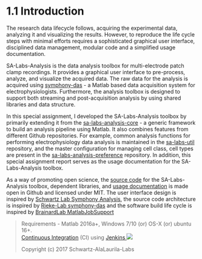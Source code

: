 # 1.1 Introduction

The research data lifecycle follows, acquiring the experimental data, analyzing it and visualizing the results. However,  to reproduce the life cycle steps with minimal efforts requires a sophisticated graphical user interface, disciplined data management, modular code and a simplified usage documentation.

SA-Labs-Analysis is the data analysis toolbox for multi-electrode patch clamp recordings. It provides a graphical user interface to pre-process, analyze, and visualize the acquired data. The raw data for the analysis is acquired using [symphony-das](http://symphony-das.github.io/) - a Matlab based data acquisition system for electrophysiologists. Furthermore, the analysis toolbox is designed to support both streaming and post-acquisition analysis by using shared libraries and data structure.

In this special assignment, I developed the SA-Labs-Analysis toolbox by primarily extending it from the [sa-labs-analysis-core](https://github.com/Schwartz-AlaLaurila-Labs/sa-labs-analysis-core) - a generic framework to build an analysis pipeline using Matlab. It also combines features from different Github repositories. For example, common analysis functions for performing electrophysiology data analysis is maintained in the [sa-labs-util](https://github.com/Schwartz-AlaLaurila-Labs/sa-labs-util.git) repository, and the master configuration for managing cell class, cell types are present in the [sa-labs-analysis-preference](https://github.com/Schwartz-AlaLaurila-Labs/sa-labs-analysis-preference.git) repository. In addition, this special assignment report serves as the usage documentation for the SA-Labs-Analysis toolbox.

As a way of promoting open science, the [source code](https://github.com/Schwartz-AlaLaurila-Labs/sa-labs-analysis) for the SA-Labs-Analysis toolbox, dependent libraries, and [usage documentation](https://github.com/Schwartz-AlaLaurila-Labs/sa-labs-analysis-docs) is made open in Github and licensed under MIT. The user interface design is inspired by [Schwartz Lab Symphony Analysis](https://github.com/SchwartzNU/SymphonyAnalysis), the source code architecture is inspired by [Rieke-Lab symphony-das](https://cafarm.gitbooks.io/symphony/content/Architecture.html) and the software build life cycle is inspired by [BrainardLab MatlabJobSupport](https://github.com/BrainardLab/MatlabJobSupport)

> Requirements - Matlab 2016a+, Windows 7/10 \(or\) OS-X \(or\) ubuntu 16+.  
>  [Continuous Integration](https://www.thoughtworks.com/continuous-integration) \(CI\) using [Jenkins ![](https://build.nbe.aalto.fi/buildStatus/icon?job=validateSALabsAnalysisCore)](https://build.nbe.aalto.fi/job/validateSALabsAnalysisCore/)
>
> Copyright \(c\) 2017 Schwartz-AlaLaurila-Labs



